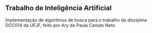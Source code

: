 ## Trabalho de Inteligência Artificial

Implementação de algoritmos de busca para o trabalho da disciplina DCC014 da UFJF, feito por Ary de Paula Canuto Neto